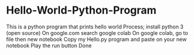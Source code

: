 # Hello-World-Python-Program
This is a python program that prints hello world
Process;
install python 3 (open source)
On google.com search google colab
On google colab, go to file then new notebook
Copy my Hello.py program and paste on your new notebook
Play the run button
Done

